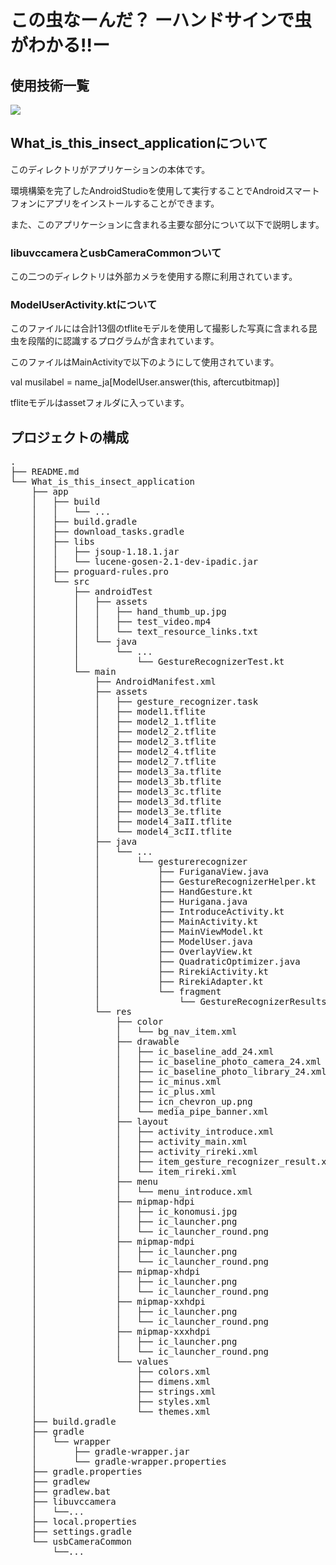 # この虫なーんだ？  ーハンドサインで虫がわかる!!ー

## 使用技術一覧
<!-- シールド一覧 -->
<!-- 該当するプロジェクトの中から任意のものを選ぶ-->
<img src="https://www.tensorflow.org/images/tf_logo_horizontal.png">

## What_is_this_insect_applicationについて
このディレクトリがアプリケーションの本体です。

環境構築を完了したAndroidStudioを使用して実行することでAndroidスマートフォンにアプリをインストールすることができます。

また、このアプリケーションに含まれる主要な部分について以下で説明します。
### libuvccameraとusbCameraCommonついて
この二つのディレクトリは外部カメラを使用する際に利用されています。

### ModelUserActivity.ktについて
このファイルには合計13個のtfliteモデルを使用して撮影した写真に含まれる昆虫を段階的に認識するプログラムが含まれています。

このファイルはMainActivityで以下のようにして使用されています。

val musilabel = name_ja[ModelUser.answer(this, aftercutbitmap)]

tfliteモデルはassetフォルダに入っています。

## プロジェクトの構成
<!-- Treeコマンドを使ってディレクトリ構成を記載 -->
<pre>
.
├── README.md
└── What_is_this_insect_application
    ├── app
    │   ├── build
    │   │   └── ...
    │   ├── build.gradle
    │   ├── download_tasks.gradle
    │   ├── libs
    │   │   ├── jsoup-1.18.1.jar
    │   │   └── lucene-gosen-2.1-dev-ipadic.jar
    │   ├── proguard-rules.pro
    │   └── src
    │       ├── androidTest
    │       │   ├── assets
    │       │   │   ├── hand_thumb_up.jpg
    │       │   │   ├── test_video.mp4
    │       │   │   └── text_resource_links.txt
    │       │   └── java
    │       │       └── ...
    │       │           └── GestureRecognizerTest.kt
    │       └── main
    │           ├── AndroidManifest.xml
    │           ├── assets
    │           │   ├── gesture_recognizer.task
    │           │   ├── model1.tflite
    │           │   ├── model2_1.tflite
    │           │   ├── model2_2.tflite
    │           │   ├── model2_3.tflite
    │           │   ├── model2_4.tflite
    │           │   ├── model2_7.tflite
    │           │   ├── model3_3a.tflite
    │           │   ├── model3_3b.tflite
    │           │   ├── model3_3c.tflite
    │           │   ├── model3_3d.tflite
    │           │   ├── model3_3e.tflite
    │           │   ├── model4_3aII.tflite
    │           │   └── model4_3cII.tflite
    │           ├── java
    │           │   └── ...
    │           │       └── gesturerecognizer
    │           │           ├── FuriganaView.java
    │           │           ├── GestureRecognizerHelper.kt
    │           │           ├── HandGesture.kt
    │           │           ├── Hurigana.java
    │           │           ├── IntroduceActivity.kt
    │           │           ├── MainActivity.kt
    │           │           ├── MainViewModel.kt
    │           │           ├── ModelUser.java
    │           │           ├── OverlayView.kt
    │           │           ├── QuadraticOptimizer.java
    │           │           ├── RirekiActivity.kt
    │           │           ├── RirekiAdapter.kt
    │           │           └── fragment
    │           │               └── GestureRecognizerResultsAdapter.kt
    │           └── res
    │               ├── color
    │               │   └── bg_nav_item.xml
    │               ├── drawable
    │               │   ├── ic_baseline_add_24.xml
    │               │   ├── ic_baseline_photo_camera_24.xml
    │               │   ├── ic_baseline_photo_library_24.xml
    │               │   ├── ic_minus.xml
    │               │   ├── ic_plus.xml
    │               │   ├── icn_chevron_up.png
    │               │   └── media_pipe_banner.xml
    │               ├── layout
    │               │   ├── activity_introduce.xml
    │               │   ├── activity_main.xml
    │               │   ├── activity_rireki.xml
    │               │   ├── item_gesture_recognizer_result.xml
    │               │   └── item_rireki.xml
    │               ├── menu
    │               │   └── menu_introduce.xml
    │               ├── mipmap-hdpi
    │               │   ├── ic_konomusi.jpg
    │               │   ├── ic_launcher.png
    │               │   └── ic_launcher_round.png
    │               ├── mipmap-mdpi
    │               │   ├── ic_launcher.png
    │               │   └── ic_launcher_round.png
    │               ├── mipmap-xhdpi
    │               │   ├── ic_launcher.png
    │               │   └── ic_launcher_round.png
    │               ├── mipmap-xxhdpi
    │               │   ├── ic_launcher.png
    │               │   └── ic_launcher_round.png
    │               ├── mipmap-xxxhdpi
    │               │   ├── ic_launcher.png
    │               │   └── ic_launcher_round.png
    │               └── values
    │                   ├── colors.xml
    │                   ├── dimens.xml
    │                   ├── strings.xml
    │                   ├── styles.xml
    │                   └── themes.xml
    ├── build.gradle
    ├── gradle
    │   └── wrapper
    │       ├── gradle-wrapper.jar
    │       └── gradle-wrapper.properties
    ├── gradle.properties
    ├── gradlew
    ├── gradlew.bat
    ├── libuvccamera
    │   └──...
    ├── local.properties
    ├── settings.gradle
    └── usbCameraCommon
        └──...
        
<pre>
